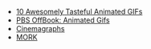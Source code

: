 - [10 Awesomely Tasteful Animated GIFs](http://www.wired.com/design/2013/09/the-rise-of-subtle-tasteful-and-commissioned-animated-gif-illustrations/?viewall=true)
- [PBS OffBook: Animated Gifs](http://www.youtube.com/watch?v=vuxKb5mxM8g)
- [Cinemagraphs](http://cinemagraphs.com)
- [MORK](https://vimeo.com/40006163)